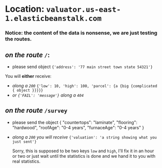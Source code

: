 # Location: `valuator.us-east-1.elasticbeanstalk.com`

### Notice: the content of the data is nonsense, we are just testing the routes. 

## _on the route_ `/`: 
- please send object `{'address': '77 main street town state 54321'}` 

You will **either** receive: 
- _along a `200`_ `{'low': 10, 'high': 100, 'parcel': {a {big {complicated { object }}}}}`
- _or `{'FAIL': 'message'}` along a `404`_

## _on the route_ `/survey`
- please send the object {
    "countertops": "laminate",
	"flooring": "hardwood",
	"roofAge": "0-4 years",
	"furnaceAge": "0-4 years"
}
- _along a `200` you will receive_ `{'valuation': 'a string showing what
  you just sent'}`
  
  Sorry, this is supposed to be two keys `low` and `high`, I'll fix it in an
  hour or two or just wait until the statistics is done and we hand it to you
  with real statistics. 
